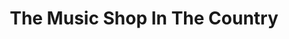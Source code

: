 ---
title: "The Music Shop In The Country"
url: /rocky-mountain-house/the-music-shop-in-the-country/
shop: musical instrument
---